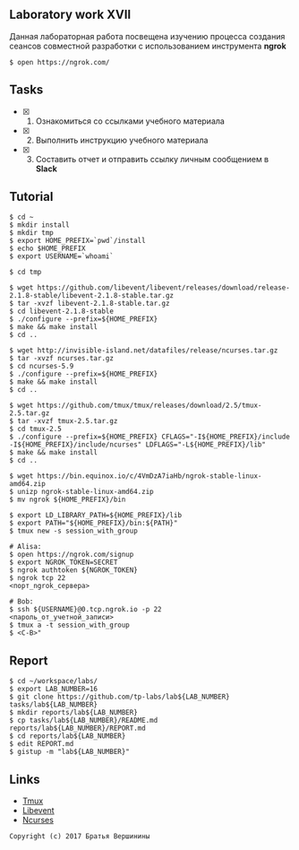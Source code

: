 ## Laboratory work XVII

Данная лабораторная работа посвещена изучению процесса создания сеансов совместной разработки с использованием инструмента **ngrok**

```ShellSession
$ open https://ngrok.com/
```

## Tasks

- [x] 1. Ознакомиться со ссылками учебного материала
- [x] 2. Выполнить инструкцию учебного материала
- [x] 3. Составить отчет и отправить ссылку личным сообщением в **Slack**

## Tutorial

```ShellSession
$ cd ~
$ mkdir install
$ mkdir tmp
$ export HOME_PREFIX=`pwd`/install
$ echo $HOME_PREFIX
$ export USERNAME=`whoami`
```

```ShellSession
$ cd tmp
```

```ShellSession
$ wget https://github.com/libevent/libevent/releases/download/release-2.1.8-stable/libevent-2.1.8-stable.tar.gz
$ tar -xvzf libevent-2.1.8-stable.tar.gz
$ cd libevent-2.1.8-stable
$ ./configure --prefix=${HOME_PREFIX}
$ make && make install 
$ cd ..
```

```ShellSession
$ wget http://invisible-island.net/datafiles/release/ncurses.tar.gz
$ tar -xvzf ncurses.tar.gz
$ cd ncurses-5.9
$ ./configure --prefix=${HOME_PREFIX}
$ make && make install 
$ cd ..
```


```ShellSession
$ wget https://github.com/tmux/tmux/releases/download/2.5/tmux-2.5.tar.gz
$ tar -xvzf tmux-2.5.tar.gz
$ cd tmux-2.5
$ ./configure --prefix=${HOME_PREFIX} CFLAGS="-I${HOME_PREFIX}/include -I${HOME_PREFIX}/include/ncurses" LDFLAGS="-L${HOME_PREFIX}/lib"
$ make && make install
$ cd ..
```

```ShellSession
$ wget https://bin.equinox.io/c/4VmDzA7iaHb/ngrok-stable-linux-amd64.zip
$ unizp ngrok-stable-linux-amd64.zip
$ mv ngrok ${HOME_PREFIX}/bin
```

```ShellSession
$ export LD_LIBRARY_PATH=${HOME_PREFIX}/lib
$ export PATH="${HOME_PREFIX}/bin:${PATH}"
$ tmux new -s session_with_group
```

```ShellSession
# Alisa:
$ open https://ngrok.com/signup
$ export NGROK_TOKEN=SECRET
$ ngrok authtoken ${NGROK_TOKEN}
$ ngrok tcp 22
<порт_ngrok_сервера>
```

```ShellSession
# Bob:
$ ssh ${USERNAME}@0.tcp.ngrok.io -p 22
<пароль_от_учетной_записи>
$ tmux a -t session_with_group
$ <C-B>"
```

## Report

```ShellSession
$ cd ~/workspace/labs/
$ export LAB_NUMBER=16
$ git clone https://github.com/tp-labs/lab${LAB_NUMBER} tasks/lab${LAB_NUMBER}
$ mkdir reports/lab${LAB_NUMBER}
$ cp tasks/lab${LAB_NUMBER}/README.md reports/lab${LAB_NUMBER}/REPORT.md
$ cd reports/lab${LAB_NUMBER}
$ edit REPORT.md
$ gistup -m "lab${LAB_NUMBER}"
```

## Links

- [Tmux](https://raw.githubusercontent.com/tmux/tmux/master/README)
- [Libevent](http://libevent.org)
- [Ncurses](http://invisible-island.net/ncurses/)

```
Copyright (c) 2017 Братья Вершинины
```

